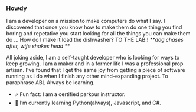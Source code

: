 ### Howdy

 I am a developer on a mission to make computers do what I say. I discovered that once you know how to make them do one thing you find boring and repetative you start looking for all the things you can make them do ... How do I make it load the dishwasher? TO THE LAB!! <em>**dog chases after, wife shakes head **</em>

  All joking aside, I am a self-taught developer who is looking for ways to keep growing. I am a maker and in a former life I was a professional prop artisan. I've found that I get the same joy from getting a piece of software running as I do when I finish any other mind-expanding project. To paraphrase ABL Always be learning.
 
- ⚡ Fun fact: I am a certified parkour instructor.
- 🌱 I’m currently learning Python(always), Javascript, and C#.

<!--
**D4NGRB0X/D4NGRB0X** is a ✨ _special_ ✨ repository because its `README.md` (this file) appears on your GitHub profile.

Here are some ideas to get you started:

- 🔭 I’m currently working on ...
- 🌱 I’m currently learning ...
- 👯 I’m looking to collaborate on ...
- 🤔 I’m looking for help with ...
- 💬 Ask me about ...
- 📫 How to reach me: ...
- 😄 Pronouns: ...
- ⚡ Fun fact: ...
-->
